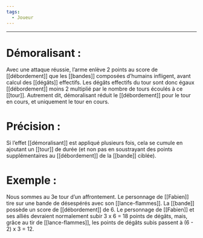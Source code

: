```yaml
---
tags:
  - Joueur
---
```

___
# Démoralisant : 

Avec une attaque réussie, l’arme enlève 2 points au score de [[débordement]] que les [[bandes]] composées d’humains infligent, avant calcul des [[dégâts]] effectifs. Les dégâts effectifs du tour sont donc égaux [[débordement]] moins 2 multiplié par le nombre de tours écoulés à ce [[tour]]. Autrement dit, démoralisant réduit le [[débordement]] pour le tour en cours, et uniquement le tour en cours. 

# Précision : 

Si l’effet [[démoralisant]] est appliqué plusieurs fois, cela se cumule en ajoutant un [[tour]] de durée (et non pas en soustrayant des points supplémentaires au [[débordement]] de la [[bande]] ciblée).

# Exemple : 

Nous sommes au 3e tour d’un affrontement. Le personnage de [[Fabien]] tire sur une bande de désespérés avec son [[lance-flammes]]. La [[bande]] possède un score de [[débordement]] de 6. Le personnage de [[Fabien]] et ses alliés devraient normalement subir 3 x 6 = 18 points de dégâts, mais, grâce au tir de [[lance-flammes]], les points de dégâts subis passent à (6 - 2) x 3 = 12.
